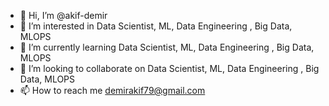 - 👋 Hi, I’m @akif-demir
- 👀 I’m interested in Data Scientist, ML, Data Engineering , Big Data, MLOPS
- 🌱 I’m currently learning Data Scientist, ML, Data Engineering , Big Data, MLOPS
- 💞️ I’m looking to collaborate on Data Scientist, ML, Data Engineering , Big Data, MLOPS
- 📫 How to reach me demirakif79@gmail.com

<!---
akif-demir/akif-demir is a ✨ special ✨ repository because its `README.md` (this file) appears on your GitHub profile.
You can click the Preview link to take a look at your changes.
--->
